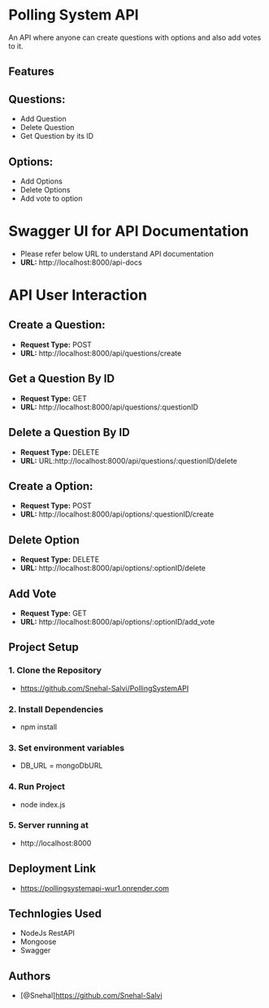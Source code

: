 # Polling System API

An API where anyone can create questions with options and also add votes to it.

## Features

## Questions:
- Add Question
- Delete Question
- Get Question by its ID


## Options:
- Add Options
- Delete Options
- Add vote to option

# Swagger UI for API Documentation

- Please refer below URL to understand API documentation
- **URL:** http://localhost:8000/api-docs


# API User Interaction



## Create a Question:

- **Request Type:** POST
- **URL:** http://localhost:8000/api/questions/create

## Get a Question By ID

- **Request Type:** GET
- **URL:** http://localhost:8000/api/questions/:questionID

## Delete a Question By ID

- **Request Type:** DELETE
- **URL:** URL:http://localhost:8000/api/questions/:questionID/delete

## Create a Option:

- **Request Type:** POST
- **URL:** http://localhost:8000/api/options/:questionID/create

## Delete Option

- **Request Type:** DELETE
- **URL:** http://localhost:8000/api/options/:optionID/delete

## Add Vote

- **Request Type:** GET
- **URL:** http://localhost:8000/api/options/:optionID/add_vote

## Project Setup

### 1. Clone the Repository
- https://github.com/Snehal-Salvi/PollingSystemAPI
### 2. Install Dependencies
-  npm install

### 3. Set environment variables
- DB_URL = mongoDbURL

### 4. Run Project
- node index.js

### 5.  Server running at
- http://localhost:8000

## Deployment Link

- https://pollingsystemapi-wur1.onrender.com

## Technlogies Used

- NodeJs RestAPI
- Mongoose
- Swagger

## Authors

- [@Snehal]https://github.com/Snehal-Salvi
